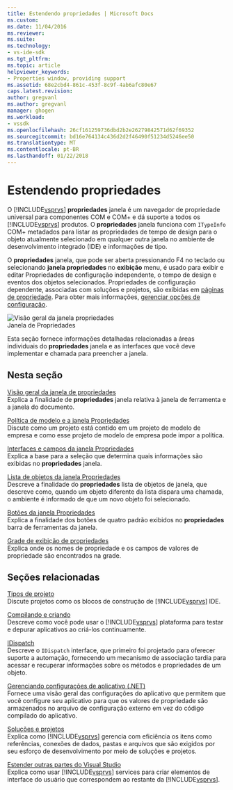 ```yaml
---
title: Estendendo propriedades | Microsoft Docs
ms.custom: 
ms.date: 11/04/2016
ms.reviewer: 
ms.suite: 
ms.technology:
- vs-ide-sdk
ms.tgt_pltfrm: 
ms.topic: article
helpviewer_keywords:
- Properties window, providing support
ms.assetid: 68e2cbd4-861c-453f-8c9f-4ab6afc80e67
caps.latest.revision: 
author: gregvanl
ms.author: gregvanl
manager: ghogen
ms.workload:
- vssdk
ms.openlocfilehash: 26cf161259736dbd2b2e26279842571d62f69352
ms.sourcegitcommit: bd16e764134c436d2d2f46490f51234d5246ee50
ms.translationtype: MT
ms.contentlocale: pt-BR
ms.lasthandoff: 01/22/2018
---
```

# <a name="extending-properties"></a>Estendendo propriedades
O [!INCLUDE[vsprvs](../../code-quality/includes/vsprvs_md.md)] **propriedades** janela é um navegador de propriedade universal para componentes COM e COM+ e dá suporte a todos os [!INCLUDE[vsprvs](../../code-quality/includes/vsprvs_md.md)] produtos. O **propriedades** janela funciona com `ITypeInfo` COM+ metadados para listar as propriedades de tempo de design para o objeto atualmente selecionado em qualquer outra janela no ambiente de desenvolvimento integrado (IDE) e informações de tipo.  
  
 O **propriedades** janela, que pode ser aberta pressionando F4 no teclado ou selecionando **janela propriedades** no **exibição** menu, é usado para exibir e editar Propriedades de configuração independente, o tempo de design e eventos dos objetos selecionados. Propriedades de configuração dependente, associadas com soluções e projetos, são exibidas em [páginas de propriedade](../../extensibility/internals/property-pages.md). Para obter mais informações, [gerenciar opções de configuração](../../extensibility/internals/managing-configuration-options.md).  
  
 ![Visão geral da janela propriedades](../../extensibility/internals/media/vspropertieswindow.png "vsPropertiesWindow")  
Janela de Propriedades  
  
 Esta seção fornece informações detalhadas relacionadas a áreas individuais do **propriedades** janela e as interfaces que você deve implementar e chamada para preencher a janela.  
  
## <a name="in-this-section"></a>Nesta seção  
 [Visão geral da janela de propriedades](../../extensibility/internals/properties-window-overview.md)  
 Explica a finalidade de **propriedades** janela relativa à janela de ferramenta e a janela do documento.  
  
 [Política de modelo e a janela Propriedades](../../extensibility/internals/template-policy-and-the-properties-window.md)  
 Discute como um projeto está contido em um projeto de modelo de empresa e como esse projeto de modelo de empresa pode impor a política.  
  
 [Interfaces e campos da janela Propriedades](../../extensibility/internals/properties-window-fields-and-interfaces.md)  
 Explica a base para a seleção que determina quais informações são exibidas no **propriedades** janela.  
  
 [Lista de objetos da janela Propriedades](../../extensibility/internals/properties-window-object-list.md)  
 Descreve a finalidade do **propriedades** lista de objetos de janela, que descreve como, quando um objeto diferente da lista dispara uma chamada, o ambiente é informado de que um novo objeto foi selecionado.  
  
 [Botões da janela Propriedades](../../extensibility/internals/properties-window-buttons.md)  
 Explica a finalidade dos botões de quatro padrão exibidos no **propriedades** barra de ferramentas da janela.  
  
 [Grade de exibição de propriedades](../../extensibility/internals/properties-display-grid.md)  
 Explica onde os nomes de propriedade e os campos de valores de propriedade são encontrados na grade.  
  
## <a name="related-sections"></a>Seções relacionadas  
 [Tipos de projeto](../../extensibility/internals/project-types.md)  
 Discute projetos como os blocos de construção de [!INCLUDE[vsprvs](../../code-quality/includes/vsprvs_md.md)] IDE.  
  
 [Compilando e criando](../../ide/compiling-and-building-in-visual-studio.md)  
 Descreve como você pode usar o [!INCLUDE[vsprvs](../../code-quality/includes/vsprvs_md.md)] plataforma para testar e depurar aplicativos ao criá-los continuamente.  
  
 [IDispatch](https://msdn.microsoft.com/library/windows/desktop/ms221608.aspx)  
 Descreve o `IDispatch` interface, que primeiro foi projetado para oferecer suporte a automação, fornecendo um mecanismo de associação tardia para acessar e recuperar informações sobre os métodos e propriedades de um objeto.  
  
 [Gerenciando configurações de aplicativo (.NET)](../../ide/managing-application-settings-dotnet.md)  
 Fornece uma visão geral das configurações do aplicativo que permitem que você configure seu aplicativo para que os valores de propriedade são armazenados no arquivo de configuração externo em vez do código compilado do aplicativo.  
  
 [Soluções e projetos](../../ide/solutions-and-projects-in-visual-studio.md)  
 Explica como [!INCLUDE[vsprvs](../../code-quality/includes/vsprvs_md.md)] gerencia com eficiência os itens como referências, conexões de dados, pastas e arquivos que são exigidos por seu esforço de desenvolvimento por meio de soluções e projetos.  
  
 [Estender outras partes do Visual Studio](../../extensibility/extending-other-parts-of-visual-studio.md)  
 Explica como usar [!INCLUDE[vsprvs](../../code-quality/includes/vsprvs_md.md)] services para criar elementos de interface do usuário que correspondem ao restante da [!INCLUDE[vsprvs](../../code-quality/includes/vsprvs_md.md)].